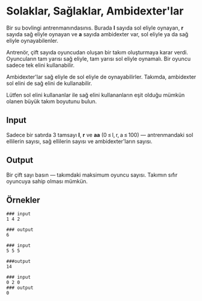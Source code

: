 # Solaklar, Sağlaklar, Ambidexter'lar

Bir su bovlingi antrenmanındasınıs. Burada **l** sayıda sol eliyle oynayan, **r** sayıda sağ eliyle oynayan ve **a** sayıda ambidexter var, sol eliyle ya da sağ eliyle oynayabilenler.

Antrenör, çift sayıda oyuncudan oluşan bir takım oluşturmaya karar verdi. Oyuncuların tam yarısı sağ eliyle, tam yarısı sol eliyle oynamalı. Bir oyuncu sadece tek elini kullanabilir.

Ambidexter'lar sağ eliyle de sol eliyle de oynayabilirler. Takımda, ambidexter sol elini de sağ elini de kullanabilir.

Lütfen sol elini kullananlar ile sağ elini kullananların eşit olduğu mümkün olanen büyük takım boyutunu bulun.

## Input

Sadece bir satırda 3 tamsayı **l**, **r** ve **aa** (0 ≤ l, r, a ≤ 100) — antrenmandaki sol ellilerin sayısı, sağ ellilerin sayısı ve ambidexter'ların sayısı.

## Output

Bir çift sayı basın — takımdaki maksimum oyuncu sayısı. Takımın sıfır oyuncuya sahip olması mümkün.

## Örnekler
```
### input
1 4 2

### output
6

### input
5 5 5

###output
14

### input
0 2 0
### output
0
```